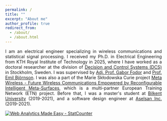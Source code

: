 ```yaml
---
permalink: /
title: ""
excerpt: "About me"
author_profile: true
redirect_from: 
  - /about/
  - /about.html
---
```

<p align="justify">
I am an electrical engineer specializing in wireless communications and statistical signal processing. I received my Ph.D. in Electrical Engineering from KTH Royal Institute of Technology in 2025, where I have worked as a doctoral researcher at the division of <a href="https://www.kth.se/dcs">Decision and Control Systems (DCS)</a> 
in Stockholm, Sweden. I was supervised by <a href="https://www.kth.se/profile/gaborf">Adj. Prof. Gabor Fodor</a> and <a href="https://www.kth.se/profile/emilbjo">Prof. Emil Bj&ouml;rnson</a>. I was also a part of the Marie Skłodowska Curie project <a href="https://h2020-msca-itn-metawireless.cnit.it/">Meta Wireless - Future Wireless Communications Empowered by Reconfigurable Intelligent Meta-Surfaces</a>, which is a multi-partner European Training Network (ETN) project. Before that, I was a master's student at <a href="https://w3.bilkent.edu.tr">Bilkent University</a> (2019-2021), 
and a software design engineer at <a href="https://aselsan.com.tr/">Aselsan Inc.</a> (2019-2021).
</p>

<!------------------------------------------------------------------>
<!-- Start of StatCounter Code for Default Guide -->
<script type="text/javascript">
var sc_project=9186541; 
var sc_invisible=1; 
var sc_security="607d85ca"; 
var scJsHost = (("https:" == document.location.protocol) ?
"https://secure." : "http://www.");
document.write("<sc"+"ript type='text/javascript' src='" +
scJsHost+
"statcounter.com/counter/counter.js'></"+"script>");
</script>
<noscript><div class="statcounter"><a title="Web Analytics
Made Easy - StatCounter" href="http://statcounter.com/"
target="_blank"><img class="statcounter"
src="//c.statcounter.com/9186541/0/607d85ca/1/" alt="Web
Analytics Made Easy - StatCounter"></a></div></noscript>
<!-- End of StatCounter Code for Default Guide -->

